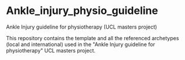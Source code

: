 # Ankle_injury_physio_guideline
Ankle Injury guideline for physiotherapy (UCL masters project)

This repository contains the template and all the referenced archetypes (local and international) used in the "Ankle Injury guideline for physiotherapy" UCL masters project.
